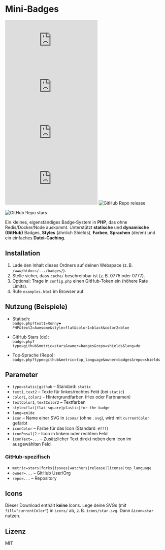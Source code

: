 # Mini‑Badges
![GitHub Repo stars](https://mini-badges.rondevhub.de/badge.php?type=github&metric=stars&owner=RonDevHub&repo=Mini-Badges) ![GitHub Repo language](https://mini-badges.rondevhub.de/badge.php?type=github&metric=top_language&owner=RonDevHub&repo=Mini-Badges) ![GitHub Repo license](https://mini-badges.rondevhub.de/badge.php?type=github&metric=license&owner=RonDevHub&repo=Mini-Badges) ![GitHub Repo release](https://mini-badges.rondevhub.de/badge.php?type=github&metric=release&owner=RonDevHub&repo=Mini-Badges) ![GitHub Repo release](https://mini-badges.rondevhub.de/badge.php?type=static&textLeft=♥️PHP&textRight=✅)

![GitHub Repo stars](https://mini-badges.rondevhub.de/badge.php?type=static&textLeft=☕&textColor2=52565e&textRight=By%20me%20a%20Coffee&style=for-the-badge&color1=e4e932&color2=8db9ca)

Ein kleines, eigenständiges Badge‑System in **PHP**, das ohne Redis/Docker/Node auskommt.
Unterstützt **statische** und **dynamische (GitHub)** Badges, **Styles** (ähnlich Shields),
**Farben**, **Sprachen** (de/en) und ein einfaches **Datei‑Caching**.

## Installation
1. Lade den Inhalt dieses Ordners auf deinen Webspace (z. B. `/www/htdocs/.../badges/`).
2. Stelle sicher, dass `cache/` beschreibbar ist (z. B. 0775 oder 0777).
3. Optional: Trage in `config.php` einen GitHub‑Token ein (höhere Rate Limits).
4. Rufe `examples.html` im Browser auf.

## Nutzung (Beispiele)
- Statisch:  
  `badge.php?text1=Ronny❤️PHP&text2=Awesome&style=flat&color1=black&color2=blue`

- GitHub Stars (de):  
  `badge.php?type=github&metric=stars&owner=badges&repo=shields&lang=de`

- Top‑Sprache (Repo):  
  `badge.php?type=github&metric=top_language&owner=badges&repo=shields`

## Parameter
- `type=static|github` – Standard: `static`
- `text1`, `text2` – Texte für linkes/rechtes Feld (bei `static`)
- `color1`, `color2` – Hintergrundfarben (Hex oder Farbnamen)
- `textColor1`, `textColor2` – Textfarben
- `style=flat|flat-square|plastic|for-the-badge`
- `lang=en|de`
- `icon` – Name einer SVG in `icons/` (ohne `.svg`), wird mit `currentColor` gefärbt
- `iconColor` – Farbe für das Icon (Standard: `#fff`)
- `iconPos=1|2` – Icon in linkem oder rechtem Feld
- `iconText=...` – Zusätzlicher Text direkt neben dem Icon im ausgewählten Feld

### GitHub‑spezifisch
- `metric=stars|forks|issues|watchers|release|license|top_language`
- `owner=...` – GitHub User/Org
- `repo=...` – Repository

## Icons
Dieser Download enthält **keine** Icons. Lege deine SVGs (mit `fill="currentColor"`) in `icons/` ab,
z. B. `icons/star.svg`. Dann `&icon=star` nutzen.

## Lizenz
MIT
